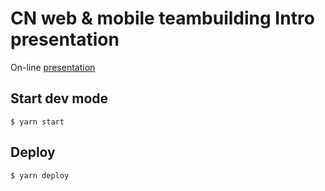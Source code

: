 # CN web & mobile teambuilding Intro presentation

On-line [presentation](http://cn-graphql-in-2018.surge.sh)

## Start dev mode

    $ yarn start

## Deploy

    $ yarn deploy
